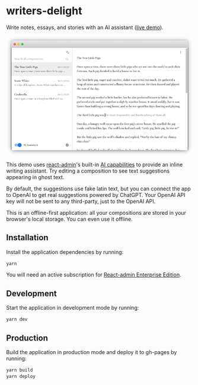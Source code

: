# writers-delight

Write notes, essays, and stories with an AI assistant ([live demo](https://marmelab.com/writers-delight)).

[![Writer's Delight](./public/writers-delight.png)](https://marmelab.com/writers-delight)

This demo uses [react-admin](https://marmelab.com/react-admin)'s built-in [AI capabilities](https://marmelab.com/react-admin/PredictiveTextInput.html) to provide an inline writing assistant. Try editing a composition to see text suggestions appearing in ghost text.

By default, the suggestions use fake latin text, but you can connect the app to OpenAI to get real suggestions powered by ChatGPT. Your OpenAI API key will not be sent to any third-party, just to the OpenAI API.

This is an offline-first application: all your compositions are stored in your browser's local storage. You can even use it offline.

## Installation

Install the application dependencies by running:

```sh
yarn
```

You will need an active subscription for [React-admin Enterprise Edition](https://marmelab.com/ra-enterprise/).

## Development

Start the application in development mode by running:

```sh
yarn dev
```

## Production

Build the application in production mode and deploy it to gh-pages by running:

```sh
yarn build
yarn deploy
```
